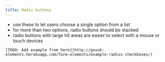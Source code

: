 ```yaml
---
title: Radio buttons
---
```


* use these to let users choose a single option from a list
* for more than two options, radio buttons should be stacked
* radio buttons with large hit areas are easier to select with a mouse or touch devices

```
[TODO: Add example from here](http://govuk-elements.herokuapp.com/form-elements/example-radios-checkboxes/)
```
